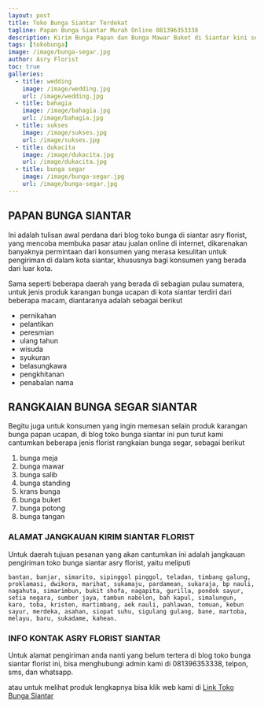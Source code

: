 ```yaml
---
layout: post
title: Toko Bunga Siantar Terdekat
tagline: Papan Bunga Siantar Murah Online 081396353338
description: Kirim Bunga Papan dan Bunga Mawar Buket di Siantar kini semakin mudah dan simpel karena hadirnya salah satu florist siantar terbaik.
tags: [tokobunga]
image: /image/bunga-segar.jpg
author: Asry Florist
toc: true
galleries:
  - title: wedding
    image: /image/wedding.jpg
    url: /image/wedding.jpg
  - title: bahagia
    image: /image/bahagia.jpg
    url: /image/bahagia.jpg
  - title: sukses
    image: /image/sukses.jpg
    url: /image/sukses.jpg
  - title: dukacita
    image: /image/dukacita.jpg
    url: /image/dukacita.jpg
  - title: bunga segar
    image: /image/bunga-segar.jpg
    url: /image/bunga-segar.jpg
---
```


## PAPAN BUNGA SIANTAR
Ini adalah tulisan awal perdana dari blog toko bunga di siantar asry florist, yang mencoba membuka pasar atau jualan online di internet, dikarenakan banyaknya permintaan dari
konsumen yang merasa kesulitan untuk pengiriman di dalam kota siantar, khususnya bagi konsumen yang berada dari luar kota.

Sama seperti beberapa daerah yang berada di sebagian pulau sumatera, untuk jenis produk karangan bunga ucapan di kota siantar terdiri dari beberapa macam, diantaranya
adalah sebagai berikut
- pernikahan
- pelantikan
- peresmian
- ulang tahun
- wisuda
- syukuran
- belasungkawa
- pengkhitanan
- penabalan nama

## RANGKAIAN BUNGA SEGAR SIANTAR

Begitu juga untuk konsumen yang ingin memesan selain produk karangan bunga papan ucapan, di blog toko bunga siantar ini pun turut kami cantumkan beberapa jenis florist rangkaian bunga segar, sebagai berikut
1. bunga meja
2. bunga mawar
3. bunga salib
4. bunga standing
5. krans bunga
6. bunga buket
7. bunga potong
8. bunga tangan

### ALAMAT JANGKAUAN KIRIM SIANTAR FLORIST

Untuk daerah tujuan pesanan yang akan cantumkan ini adalah jangkauan pengiriman toko bunga siantar asry florist, yaitu meliputi

```
bantan, banjar, simarito, sipinggol pinggol, teladan, timbang galung, proklamasi, dwikora, marihat, sukamaju, pardamean, sukaraja, bp nauli, nagahuta, simarimbun, bukit shofa, nagapita, gurilla, pondok sayur, setia negara, sumber jaya, tambun nabolon, bah kapul, simalungun, karo, toba, kristen, martimbang, aek nauli, pahlawan, tomuan, kebun sayur, merdeka, asahan, siopat suhu, sigulang gulang, bane, martoba, melayu, baru, sukadame, kahean.
```

### INFO KONTAK ASRY FLORIST SIANTAR

Untuk alamat pengiriman anda nanti yang belum tertera di blog toko bunga siantar florist ini, bisa menghubungi admin kami di 081396353338, telpon, sms, dan whatsapp.

atau untuk melihat produk lengkapnya bisa klik web kami di [Link Toko Bunga Siantar](https://www.tokobungaasryflorist.com/2013/02/toko-bunga-pematang-siantar-florist.html "toko bunga di siantar")
